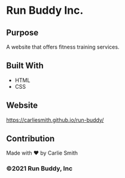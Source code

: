 # Run Buddy Inc.

## Purpose
A website that offers fitness training services.

## Built With
* HTML
* CSS

## Website
https://carliesmith.github.io/run-buddy/

## Contribution
Made with ❤️ by Carlie Smith

### ©️2021 Run Buddy, Inc
